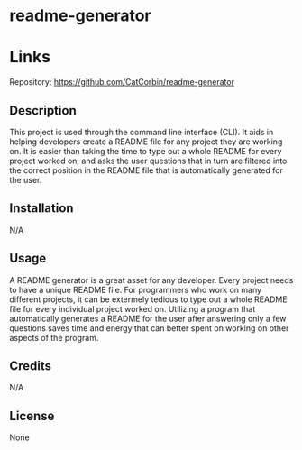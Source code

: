 # readme-generator

# Links

Repository:
https://github.com/CatCorbin/readme-generator

## Description

This project is used through the command line interface (CLI). It aids in helping developers create a README file for any project they are working on. It is easier than taking the time to type out a whole README for every project worked on, and asks the user questions that in turn are filtered into the correct position in the README file that is automatically generated for the user.

## Installation

N/A

## Usage

 A README generator is a great asset for any developer. Every project needs to have a unique README file. For programmers who work on many different projects, it can be extermely tedious to type out a whole README file for every individual project worked on. Utilizing a program that automatically generates a README for the user after answering only a few questions saves time and energy that can better spent on working on other aspects of the program.

## Credits

N/A

## License

None